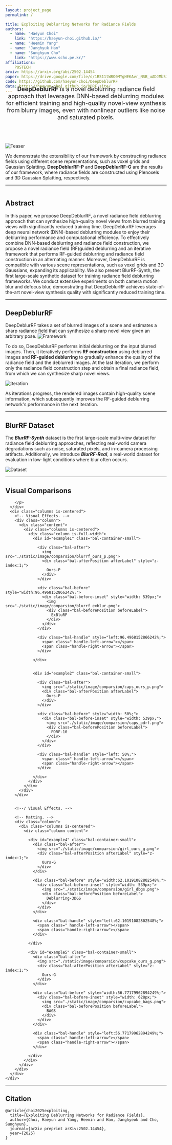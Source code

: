```yaml
---
layout: project_page
permalink: /

title: Exploiting Deblurring Networks for Radiance Fields
authors:
  - name: "Haeyun Choi"
    link: "https://haeyun-choi.github.io/"
  - name: "Heemin Yang"
  - name: "Janghyuk Han"
  - name: "Sunghyun Cho"
    link: "https://www.scho.pe.kr/"
affiliations:
    POSTECH
arxiv: https://arxiv.org/abs/2502.14454
paper: https://drive.google.com/file/d/1RS11tWRO0MYgHEKAvr_NSB_uADJMbSij/view?usp=sharing
code: https://github.com/haeyun-choi/DeepDeblurRF
data: https://haeyun-choi.github.io/DDRF_site/
---
```


<!-- Title and abstract section -->
<div style="font-size: 1.3em; margin-bottom: 70px; margin-top: -40px; text-align: center;">
    <strong>DeepDeblurRF</strong> is a novel deblurring radiance field approach that leverages DNN-based deblurring modules for efficient training and high-quality novel-view synthesis from blurry images, even with nonlinear outliers like noise and saturated pixels.
</div>

![Teaser](/static/image/teaser.png)

We demonstrate the extensibility of our framework by constructing radiance fields using different scene representations, such as voxel grids and Gaussian Splatting.
**DeepDeblurRF-P** and **DeepDeblurRF-G** are the results of our framework, where radiance fields are constructed using Plenoxels and 3D Gaussian Splatting, respectively.

---
<!-- Using HTML to center the abstract -->
<div class="columns is-centered has-text-centered">
    <div class="column is-four-fifths">
        <h2>Abstract</h2>
        <div class="content has-text-justified">
In this paper, we propose DeepDeblurRF, a novel radiance field deblurring approach that can synthesize high-quality novel views from blurred training views with significantly reduced training time. DeepDeblurRF leverages deep neural network (DNN)-based deblurring modules to enjoy their deblurring performance and computational efficiency. To effectively combine DNN-based deblurring and radiance field construction, we propose a novel radiance field (RF)guided deblurring and an iterative framework that performs RF-guided deblurring and radiance field construction in an alternating manner. Moreover, DeepDeblurRF is compatible with various scene representations, such as voxel grids and 3D Gaussians, expanding its applicability. We also present BlurRF-Synth, the first large-scale synthetic dataset for training radiance field deblurring frameworks. We conduct extensive experiments on both camera motion blur and defocus blur, demonstrating that DeepDeblurRF achieves state-of-the-art novel-view synthesis quality with significantly reduced training time.
        </div>
    </div>
</div>

---

## DeepDeblurRF
DeepDeblurRF takes a set of blurred images of a scene and estimates a sharp radiance field that can synthesize a sharp novel view given an arbitrary pose.
![Framework](/static/image/framework.png)

To do so, DeepDeblurRF performs initial deblurring on the input blurred images.
Then, it iteratively performs **RF construction** using deblurred images and **RF-guided deblurring** to gradually enhance the quality of the radiance field and the deblurred images. 
At the last iteration, we perform only the radiance field construction step and obtain a final radiance field, from which we can synthesize sharp novel views.

![Iteration](/static/image/iteration.png)

As iterations progress, the rendered images contain high-quality scene information, which subsequently improves the RF-guided deblurring network's performance in the next iteration.

---

## BlurRF Dataset
The ***BlurRF-Synth*** dataset is the first large-scale multi-view dataset for radiance field deblurring approaches, reflecting real-world camera degradations such as noise, saturated pixels, and in-camera processing artifacts.
Additionally, we introduce ***BlurRF-Real***, a real-world dataset for evaluation in low-light conditions where blur often occurs.

![Dataset](/static/image/dataset.png)

---

<section class="section">
  <div class="container ">
    <div class=" has-text-centered">
      <h2 class="title is-3">Visual Comparisons</h2>
      <div class="content has-text-justified">
        <p>

        </p>
      </div>
      <div class="columns is-centered">
        <!-- Visual Effects. -->
        <div class="column">
          <div class="content">
            <div class="columns is-centered">
              <div class="column is-full-width">
                <div id="example1" class="bal-container-small">

                  <div class="bal-after">
                    <img src="./static/image/comparsion/blurrf_ours_p.png">
                    <div class="bal-afterPosition afterLabel" style="z-index:1;">
                      Ours-P
                    </div>
                  </div>
                  
                  <div class="bal-before" style="width:96.4968152866242%;">
                    <div class="bal-before-inset" style="width: 539px;">
                      <img src="./static/image/comparsion/blurrf_exblur.png">
                      <div class="bal-beforePosition beforeLabel">
                        ExBluRF
                      </div>
                    </div>
                  </div>

                  <div class="bal-handle" style="left:96.4968152866242%;">
                    <span class=" handle-left-arrow"></span>
                    <span class="handle-right-arrow"></span>
                  </div>

                </div>


                <div id="example2" class="bal-container-small">

                  <div class="bal-after">
                    <img src="./static/image/comparsion/caps_ours_p.png">
                    <div class="bal-afterPosition afterLabel">
                      Ours-P
                    </div>
                  </div>

                  <div class="bal-before" style="width: 50%;">
                    <div class="bal-before-inset" style="width: 539px;">
                      <img src="./static/image/comparsion/caps_pdrf.png">
                      <div class="bal-beforePosition beforeLabel">
                        PDRF-10
                      </div>
                    </div>
                  </div>

                  <div class="bal-handle" style="left: 50%;">
                    <span class=" handle-left-arrow"></span>
                    <span class="handle-right-arrow"></span>
                  </div>

                </div>
              </div>
            </div>
          </div>
        </div>


        <!--/ Visual Effects. -->

        <!-- Matting. -->
        <div class="column">
          <div class="columns is-centered">
            <div class="column content">

              <div id="example4" class="bal-container-small">
                <div class="bal-after">
                  <img src="./static/image/comparsion/girl_ours_g.png">
                  <div class="bal-afterPosition afterLabel" style="z-index:1;">
                    Ours-G
                  </div>
                </div>

                <div class="bal-before" style="width:62.10191082802548%;">
                  <div class="bal-before-inset" style="width: 539px;">
                    <img src="./static/image/comparsion/girl_dbgs.png">
                    <div class="bal-beforePosition beforeLabel">
                      Deblurring-3DGS
                    </div>
                  </div>
                </div>

                <div class="bal-handle" style="left:62.10191082802548%;">
                  <span class=" handle-left-arrow"></span>
                  <span class="handle-right-arrow"></span>
                </div>

              </div>

              <div id="example5" class="bal-container-small">
                <div class="bal-after">
                  <img src="./static/image/comparsion/cupcake_ours_g.png">
                  <div class="bal-afterPosition afterLabel" style="z-index:1;">
                    Ours-G
                  </div>
                </div>

                <div class="bal-before" style="width:56.77179962894249%;">
                  <div class="bal-before-inset" style="width: 628px;">
                    <img src="./static/image/comparsion/cupcake_bags.png">
                    <div class="bal-beforePosition beforeLabel">
                      BAGS
                    </div>
                  </div>
                </div>

                <div class="bal-handle" style="left:56.77179962894249%;">
                  <span class=" handle-left-arrow"></span>
                  <span class="handle-right-arrow"></span>
                </div>

              </div>
            </div>
          </div>
        </div>
      </div>
    </div>
  </div>
</section>










---

<!-- Using HTML to center the abstract 
> Note: This is an example of a Jekyll-based project website template: [Github link](https://github.com/shunzh/project_website).\
> The following content is generated by ChatGPT. The figure is manually added.

## Background
The paper "On Computable Numbers, with an Application to the Entscheidungsproblem" was published by Alan Turing in 1936. In this groundbreaking paper, Turing introduced the concept of a universal computing machine, now known as the Turing machine.

## Objective
Turing's main objective in this paper was to investigate the notion of computability and its relation to the Entscheidungsproblem (the decision problem), which is concerned with determining whether a given mathematical statement is provable or not.


## Key Ideas
1. Turing first presented the concept of a "computable number," which refers to a number that can be computed by an algorithm or a definite step-by-step process.
2. He introduced the notion of a Turing machine, an abstract computational device consisting of an infinite tape divided into cells and a read-write head. The machine can read and write symbols on the tape, move the head left or right, and transition between states based on a set of rules.
3. Turing demonstrated that the set of computable numbers is enumerable, meaning it can be listed in a systematic way, even though it is not necessarily countable.
4. He proved the existence of non-computable numbers, which cannot be computed by any Turing machine.
5. Turing showed that the Entscheidungsproblem is undecidable, meaning there is no algorithm that can determine, for any given mathematical statement, whether it is provable or not.

![Turing Machine](/static/image/Turing_machine.png)

*Figure 1: A representation of a Turing Machine. Source: [Wiki](https://en.wikipedia.org/wiki/Turing_machine).*

## Table: Comparison of Computable and Non-Computable Numbers

| Computable Numbers | Non-Computable Numbers |
|-------------------|-----------------------|
| Rational numbers, e.g., 1/2, 3/4 | Transcendental numbers, e.g., π, e |
| Algebraic numbers, e.g., √2, ∛3 | Non-algebraic numbers, e.g., √2 + √3 |
| Numbers with finite decimal representations | Numbers with infinite, non-repeating decimal representations |

He used the concept of a universal Turing machine to prove that the set of computable functions is recursively enumerable, meaning it can be listed by an algorithm.

## Significance
Turing's paper laid the foundation for the theory of computation and had a profound impact on the development of computer science. The Turing machine became a fundamental concept in theoretical computer science, serving as a theoretical model for studying the limits and capabilities of computation. Turing's work also influenced the development of programming languages, algorithms, and the design of modern computers.
-->

## Citation
```
@article{choi2025exploiting,
  title={Exploiting Deblurring Networks for Radiance Fields},
  author={Choi, Haeyun and Yang, Heemin and Han, Janghyeok and Cho, Sunghyun},
  journal={arXiv preprint arXiv:2502.14454},
  year={2025}
}
```
